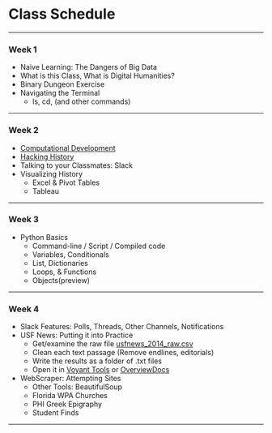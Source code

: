 # Class Schedule

---

### Week 1

* Naive Learning: The Dangers of Big Data
* What is this Class, What is Digital Humanities?
* Binary Dungeon Exercise
* Navigating the Terminal
    - ls, cd, (and other commands)

---

### Week 2

* [Computational Development](https://theportus.github.io/presentations/computer_evolution.html#/)
* [Hacking History](https://theportus.github.io/presentations/hacking.html#/)
* Talking to your Classmates: Slack
* Visualizing History
    - Excel & Pivot Tables
    - Tableau

---

### Week 3
* Python Basics
    - Command-line / Script / Compiled code
    - Variables, Conditionals
    - List, Dictionaries
    - Loops, & Functions
    - Objects(preview)

---

### Week 4
* Slack Features: Polls, Threads, Other Channels, Notifications
* USF News: Putting it into Practice
    - Get/examine the raw file [usfnews_2014_raw.csv](files/usfnews_2014_raw.csv)
    - Clean each text passage (Remove endlines, editorials)
    - Write the results as a folder of .txt files
    - Open it in [Voyant Tools](http://voyant-tools.org/) or [OverviewDocs](https://www.overviewdocs.com/)
* WebScraper: Attempting Sites
    - Other Tools: BeautifulSoup
    - Florida WPA Churches
    - PHI Greek Epigraphy
    - Student Finds
---
